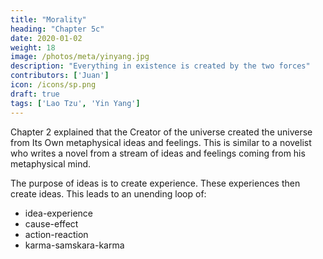 ```yaml
---
title: "Morality"
heading: "Chapter 5c"
date: 2020-01-02
weight: 18
image: /photos/meta/yinyang.jpg
description: "Everything in existence is created by the two forces"
contributors: ['Juan']
icon: /icons/sp.png
draft: true
tags: ['Lao Tzu', 'Yin Yang']
---
```




Chapter 2 explained that the Creator of the universe created the universe from Its Own metaphysical ideas and feelings. This is similar to a novelist who writes a novel from a stream of ideas and feelings coming from his metaphysical mind. 

The purpose of ideas is to create experience. These experiences then create ideas. This leads to an unending loop of:
- idea-experience
- cause-effect
- action-reaction
- karma-samskara-karma 